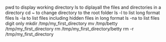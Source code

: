 pwd to display working directory
ls to diplayall the files and directories in a directory
cd ~ to change directory to the root folder
ls -l to list long format files
ls -la to list files including hidden files in long format
ls -na to list files digit only
mkdir /tmp/my_first_directory
mv /tmp/betty /tmp/my_first_directory
rm /tmp/my_first_directory/betty
rm -r /tmp/my_first_directory
